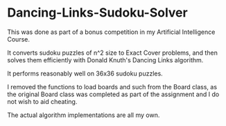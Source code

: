 # Dancing-Links-Sudoku-Solver

This was done as part of a bonus competition in my Artificial Intelligence Course.

It converts sudoku puzzles of n^2 size to Exact Cover problems, and then solves them efficiently with Donald Knuth's Dancing Links algorithm.

It performs reasonably well on 36x36 sudoku puzzles.

I removed the functions to load boards and such from the Board class, as the original Board class was completed as part of the assignment and I do not wish to aid cheating.

The actual algorithm implementations are all my own.